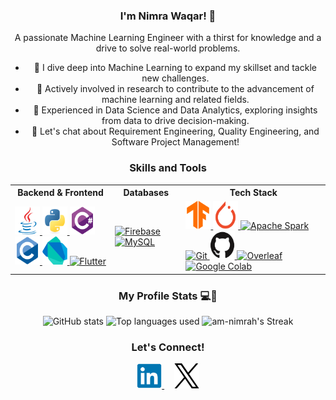 <center>

### I'm Nimra Waqar! 👋

A passionate Machine Learning Engineer with a thirst for knowledge and a drive to solve real-world problems.

- 🔭 I dive deep into Machine Learning to expand my skillset and tackle new challenges.
- 🌱 Actively involved in research to contribute to the advancement of machine learning and related fields.
- 💼 Experienced in Data Science and Data Analytics, exploring insights from data to drive decision-making.
- 💬 Let's chat about Requirement Engineering, Quality Engineering, and Software Project Management!

### Skills and Tools

<table align="center">
  <tr>
    <th>Backend & Frontend</th>
    <th>Databases</th>
    <th>Tech Stack</th>
  </tr>
  <tr>
    <td>
      <a href="https://www.java.com" target="_blank" rel="noreferrer">
        <img src="https://raw.githubusercontent.com/devicons/devicon/master/icons/java/java-original.svg" alt="Java" width="40" height="45"/>
      </a>
      <a href="https://www.python.org" target="_blank" rel="noreferrer">
        <img src="https://raw.githubusercontent.com/devicons/devicon/master/icons/python/python-original.svg" alt="Python" width="40" height="45"/>
      </a>
      <a href="https://en.wikipedia.org/wiki/C_Sharp_(programming_language)" target="_blank" rel="noreferrer">
        <img src="https://raw.githubusercontent.com/devicons/devicon/master/icons/csharp/csharp-original.svg" alt="C#" width="40" height="45"/>
      </a>
      <a href="https://en.wikipedia.org/wiki/C_(programming_language)" target="_blank" rel="noreferrer">
        <img src="https://raw.githubusercontent.com/devicons/devicon/master/icons/c/c-original.svg" alt="C" width="40" height="45"/>
      </a>
      <a href="https://dart.dev/" target="_blank" rel="noreferrer">
        <img src="https://raw.githubusercontent.com/devicons/devicon/master/icons/dart/dart-original.svg" alt="Dart" width="40" height="45"/>
      </a>
      <a href="https://flutter.dev/" target="_blank" rel="noreferrer">
        <img src="https://www.vectorlogo.zone/logos/flutterio/flutterio-icon.svg" alt="Flutter" width="40" height="45"/>
      </a>
    </td>
    <td>
      <a href="https://firebase.google.com/" target="_blank" rel="noreferrer">
        <img src="https://www.vectorlogo.zone/logos/firebase/firebase-icon.svg" alt="Firebase" width="40" height="45"/>
      </a>
      <a href="https://www.mysql.com/" target="_blank" rel="noreferrer">
        <img src="https://www.mysql.com/common/logos/powered-by-mysql-88x31.png" alt="MySQL" width="40" height="45"/>
      </a>
    </td>
    <td>
      <a href="https://www.tensorflow.org/" target="_blank" rel="noreferrer">
        <img src="https://raw.githubusercontent.com/devicons/devicon/master/icons/tensorflow/tensorflow-original.svg" alt="TensorFlow" width="40" height="45"/>
      </a>
      <a href="https://pytorch.org/" target="_blank" rel="noreferrer">
        <img src="https://raw.githubusercontent.com/devicons/devicon/master/icons/pytorch/pytorch-original.svg" alt="PyTorch" width="40" height="45"/>
      </a>
      <a href="https://spark.apache.org/" target="_blank" rel="noreferrer">
        <img src="https://www.vectorlogo.zone/logos/apache_spark/apache_spark-icon.svg" alt="Apache Spark" width="40" height="45"/>
      </a>
      <a href="https://git-scm.com/" target="_blank" rel="noreferrer">
        <img src="https://www.vectorlogo.zone/logos/git-scm/git-scm-icon.svg" alt="Git" width="40" height="45"/>
      </a>
      <a href="https://github.com/" target="_blank" rel="noreferrer">
        <img src="https://raw.githubusercontent.com/devicons/devicon/master/icons/github/github-original.svg" alt="GitHub" width="40" height="45"/>
      </a>
      <a href="https://www.overleaf.com/" target="_blank" rel="noreferrer">
        <img src="https://images.ctfassets.net/nrgyaltdicpt/7JpfH23FzfZFgN8HwMdqvj/e41e6454e1acf35d42a9eef32be748a4/ologo_square_bw.png" alt="Overleaf" width="40" height="45"/>
      </a>
      <a href="https://colab.research.google.com/" target="_blank" rel="noreferrer">
        <img src="https://colab.research.google.com/img/colab_favicon_256px.png" alt="Google Colab" width="40" height="45"/>
      </a>
    </td>
  </tr>
</table>

### My Profile Stats 💻👀

<p align="center">
  <img src="https://github-readme-stats.vercel.app/api?username=am-nimrah&show_icons=true&theme=tokyonight" alt="GitHub stats">
<img src="https://github-readme-stats.vercel.app/api/top-langs/?username=am-nimrah&langs_count=8&layout=compact&theme=tokyonight&exclude_repo=github-readme-stats,am-nimrah.github.io&&hide=Cython,C,PowerShell,CMake,Shell" alt="Top languages used">
<img alt="am-nimrah's Streak" src="https://github-readme-streak-stats.herokuapp.com/?user=am-nimrah&theme=tokyonight">
</p>

### Let's Connect!

<p align="center">
  <a href="https://www.linkedin.com/in/nimrahwaqar/" target="_blank">
    <img src="https://raw.githubusercontent.com/devicons/devicon/master/icons/linkedin/linkedin-original.svg" alt="LinkedIn" width="40" height="40">
  </a>
  &nbsp;&nbsp;&nbsp;
  <a href="https://twitter.com/nimrah_waqar" target="_blank">
    <img src="https://raw.githubusercontent.com/devicons/devicon/master/icons/twitter/twitter-original.svg" alt="Twitter" width="40" height="40">
  </a>
</p>
